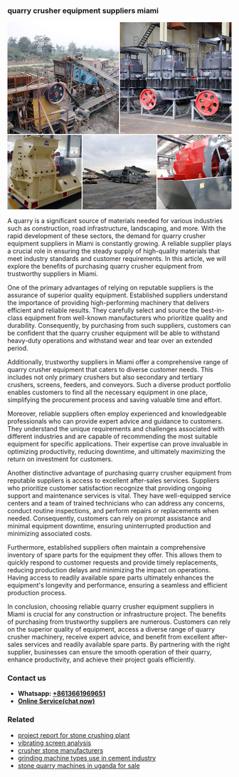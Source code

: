 <h3>quarry crusher equipment suppliers miami</h3><img src='1708663517.jpg' alt=''><p>A quarry is a significant source of materials needed for various industries such as construction, road infrastructure, landscaping, and more. With the rapid development of these sectors, the demand for quarry crusher equipment suppliers in Miami is constantly growing. A reliable supplier plays a crucial role in ensuring the steady supply of high-quality materials that meet industry standards and customer requirements. In this article, we will explore the benefits of purchasing quarry crusher equipment from trustworthy suppliers in Miami.</p><p>One of the primary advantages of relying on reputable suppliers is the assurance of superior quality equipment. Established suppliers understand the importance of providing high-performing machinery that delivers efficient and reliable results. They carefully select and source the best-in-class equipment from well-known manufacturers who prioritize quality and durability. Consequently, by purchasing from such suppliers, customers can be confident that the quarry crusher equipment will be able to withstand heavy-duty operations and withstand wear and tear over an extended period.</p><p>Additionally, trustworthy suppliers in Miami offer a comprehensive range of quarry crusher equipment that caters to diverse customer needs. This includes not only primary crushers but also secondary and tertiary crushers, screens, feeders, and conveyors. Such a diverse product portfolio enables customers to find all the necessary equipment in one place, simplifying the procurement process and saving valuable time and effort.</p><p>Moreover, reliable suppliers often employ experienced and knowledgeable professionals who can provide expert advice and guidance to customers. They understand the unique requirements and challenges associated with different industries and are capable of recommending the most suitable equipment for specific applications. Their expertise can prove invaluable in optimizing productivity, reducing downtime, and ultimately maximizing the return on investment for customers.</p><p>Another distinctive advantage of purchasing quarry crusher equipment from reputable suppliers is access to excellent after-sales services. Suppliers who prioritize customer satisfaction recognize that providing ongoing support and maintenance services is vital. They have well-equipped service centers and a team of trained technicians who can address any concerns, conduct routine inspections, and perform repairs or replacements when needed. Consequently, customers can rely on prompt assistance and minimal equipment downtime, ensuring uninterrupted production and minimizing associated costs.</p><p>Furthermore, established suppliers often maintain a comprehensive inventory of spare parts for the equipment they offer. This allows them to quickly respond to customer requests and provide timely replacements, reducing production delays and minimizing the impact on operations. Having access to readily available spare parts ultimately enhances the equipment's longevity and performance, ensuring a seamless and efficient production process.</p><p>In conclusion, choosing reliable quarry crusher equipment suppliers in Miami is crucial for any construction or infrastructure project. The benefits of purchasing from trustworthy suppliers are numerous. Customers can rely on the superior quality of equipment, access a diverse range of quarry crusher machinery, receive expert advice, and benefit from excellent after-sales services and readily available spare parts. By partnering with the right supplier, businesses can ensure the smooth operation of their quarry, enhance productivity, and achieve their project goals efficiently.</p><h3>Contact us</h3><ul><li><strong>Whatsapp:&nbsp;<a href="https://wa.me/8613661969651">+8613661969651</a></strong></li><li><a href="https://swt.shibang-china.com/?git&amp;zhl&amp;quarry crusher equipment suppliers miami"><strong>Online Service(chat now)</strong></a></li></ul><h3>Related</h3><ul><li><a href='project report for stone crushing plant.md'>project report for stone crushing plant</a></li><li><a href='vibrating screen analysis.md'>vibrating screen analysis</a></li><li><a href='crusher stone manufacturers.md'>crusher stone manufacturers</a></li><li><a href='grinding machine types use in cement industry.md'>grinding machine types use in cement industry</a></li><li><a href='stone quarry machines in uganda for sale.md'>stone quarry machines in uganda for sale</a></li></ul>